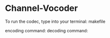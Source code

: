 # Channel-Vocoder

To run the codec, type into your terminal: makefile

encoding command: 
decoding command:
